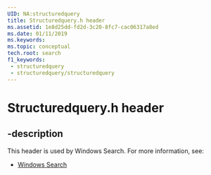 ```yaml
---
UID: NA:structuredquery
title: Structuredquery.h header
ms.assetid: 1e8d25dd-fd2d-3c20-8fc7-cac06317a8ed
ms.date: 01/11/2019
ms.keywords: 
ms.topic: conceptual
tech.root: search
f1_keywords:
 - structuredquery
 - structuredquery/structuredquery
---
```


# Structuredquery.h header


## -description

This header is used by Windows Search. For more information, see:

- [Windows Search](../_search/index.md)

